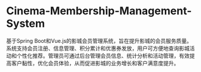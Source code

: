 # Cinema-Membership-Management-System
基于Spring Boot和Vue.js的影城会员管理系统，旨在提升影城的会员服务质量。系统支持会员注册、信息管理、积分累计和优惠券发放，用户可方便地查询影城活动和个性化推荐。管理员可通过后台管理会员信息、统计分析和活动管理，有效提高客户黏性，优化会员体验，从而促进影城的业务增长和客户满意度提升。
